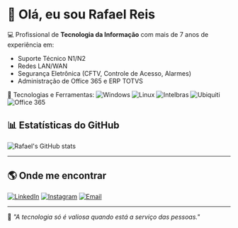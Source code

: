 # 👋 Olá, eu sou Rafael Reis

💻 Profissional de **Tecnologia da Informação** com mais de 7 anos de experiência em:
- Suporte Técnico N1/N2
- Redes LAN/WAN
- Segurança Eletrônica (CFTV, Controle de Acesso, Alarmes)
- Administração de Office 365 e ERP TOTVS

🔧 Tecnologias e Ferramentas:
![Windows](https://img.shields.io/badge/Windows-0078D6?style=for-the-badge&logo=windows&logoColor=white)
![Linux](https://img.shields.io/badge/Linux-FCC624?style=for-the-badge&logo=linux&logoColor=black)
![Intelbras](https://img.shields.io/badge/Intelbras-009739?style=for-the-badge&logoColor=white)
![Ubiquiti](https://img.shields.io/badge/Ubiquiti-0559C9?style=for-the-badge&logo=ubiquiti&logoColor=white)
![Office 365](https://img.shields.io/badge/Office_365-D83B01?style=for-the-badge&logo=microsoft-office&logoColor=white)



## 📊 Estatísticas do GitHub
![Rafael's GitHub stats](https://github-readme-stats.vercel.app/api?username=SeuUsuario&show_icons=true&theme=dark)

---

## 🌎 Onde me encontrar
[![LinkedIn](https://img.shields.io/badge/LinkedIn-0077B5?style=for-the-badge&logo=linkedin&logoColor=white)](https://linkedin.com/in/reissilva)
[![Instagram](https://img.shields.io/badge/Instagram-E4405F?style=for-the-badge&logo=instagram&logoColor=white)](https://instagram.com/SeuUsuario)
[![Email](https://img.shields.io/badge/Email-D14836?style=for-the-badge&logo=gmail&logoColor=white)](mailto:rfael.dasilva@gmail.com)

---

📌 *"A tecnologia só é valiosa quando está a serviço das pessoas."*
